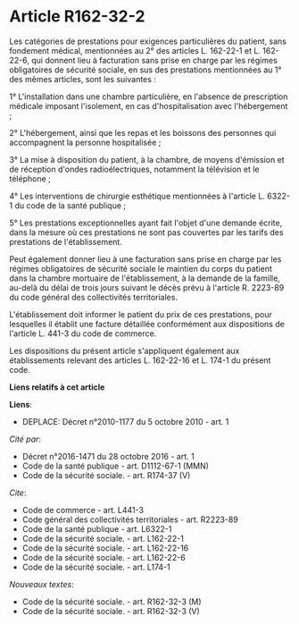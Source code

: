 # Article R162-32-2

Les catégories de prestations pour exigences particulières du patient, sans fondement médical, mentionnées au 2° des articles
L. 162-22-1 et L. 162-22-6, qui donnent lieu à facturation sans prise en charge par les régimes obligatoires de sécurité
sociale, en sus des prestations mentionnées au 1° des mêmes articles, sont les suivantes :

1° L'installation dans une chambre particulière, en l'absence de prescription médicale imposant l'isolement, en cas
d'hospitalisation avec l'hébergement ;

2° L'hébergement, ainsi que les repas et les boissons des personnes qui accompagnent la personne hospitalisée ;

3° La mise à disposition du patient, à la chambre, de moyens d'émission et de réception d'ondes radioélectriques, notamment
la télévision et le téléphone ;

4° Les interventions de chirurgie esthétique mentionnées à l'article L. 6322-1 du code de la santé publique ;

5° Les prestations exceptionnelles ayant fait l'objet d'une demande écrite, dans la mesure où ces prestations ne sont pas
couvertes par les tarifs des prestations de l'établissement.

Peut également donner lieu à une facturation sans prise en charge par les régimes obligatoires de sécurité sociale le
maintien du corps du patient dans la chambre mortuaire de l'établissement, à la demande de la famille, au-delà du délai de
trois jours suivant le décès prévu à l'article R. 2223-89 du code général des collectivités territoriales.

L'établissement doit informer le patient du prix de ces prestations, pour lesquelles il établit une facture détaillée
conformément aux dispositions de l'article L. 441-3 du code de commerce.

Les dispositions du présent article s'appliquent également aux établissements relevant des articles L. 162-22-16 et L. 174-1
du présent code.

**Liens relatifs à cet article**

**Liens**:

  - DEPLACE: Décret n°2010-1177 du 5 octobre 2010 - art. 1

_Cité par_:

  - Décret n°2016-1471 du 28 octobre 2016 - art. 1
  - Code de la santé publique - art. D1112-67-1 (MMN)
  - Code de la sécurité sociale. - art. R174-37 (V)

_Cite_:

  - Code de commerce - art. L441-3
  - Code général des collectivités territoriales - art. R2223-89
  - Code de la santé publique - art. L6322-1
  - Code de la sécurité sociale. - art. L162-22-1
  - Code de la sécurité sociale. - art. L162-22-16
  - Code de la sécurité sociale. - art. L162-22-6
  - Code de la sécurité sociale. - art. L174-1

_Nouveaux textes_:

  - Code de la sécurité sociale. - art. R162-32-3 (M)
  - Code de la sécurité sociale. - art. R162-32-3 (V)
